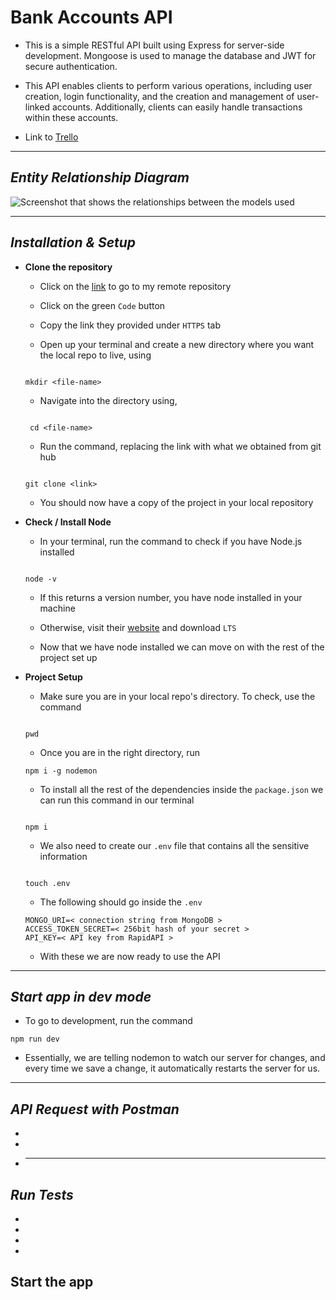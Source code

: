 # **Bank Accounts API**

- This is a simple RESTful API built using Express for server-side development. Mongoose is used to manage the database and JWT for secure authentication.

- This API enables clients to perform various operations, including user creation, login functionality, and the creation and management of user-linked accounts. Additionally, clients can easily handle transactions within these accounts.

- Link to [Trello](https://trello.com/b/oGNpr1ty/user-stories-ga-sei-project-2)

---

## _Entity Relationship Diagram_

![Screenshot that shows the relationships between the models used](https://i.imgur.com/bZiF9va.png)

---

## _Installation & Setup_

- **Clone the repository**

  - Click on the [link](https://github.com/joe-bor/BankAccounts-Api.git) to go to my remote repository

  - Click on the green `Code` button

  - Copy the link they provided under `HTTPS` tab

  - Open up your terminal and create a new directory where you want the local repo to live, using

  ```

  mkdir <file-name>

  ```

  - Navigate into the directory using,

  ```

   cd <file-name>

  ```

  - Run the command, replacing the link with what we obtained from git hub

  ```

  git clone <link>

  ```

  - You should now have a copy of the project in your local repository

- **Check / Install Node**

  - In your terminal, run the command to check if you have Node.js installed

  ```

  node -v

  ```

  - If this returns a version number, you have node installed in your machine

  - Otherwise, visit their [website](https://nodejs.org/en) and download `LTS`

  - Now that we have node installed we can move on with the rest of the project set up

- **Project Setup**

  - Make sure you are in your local repo's directory. To check, use the command

  ```

  pwd

  ```

  - Once you are in the right directory, run

  ```
  npm i -g nodemon

  ```

  - To install all the rest of the dependencies inside the `package.json` we can run this command in our terminal

  ```

  npm i

  ```

  - We also need to create our `.env` file that contains all the sensitive information

  ```

  touch .env

  ```

  - The following should go inside the `.env`

  ```
  MONGO_URI=< connection string from MongoDB >
  ACCESS_TOKEN_SECRET=< 256bit hash of your secret >
  API_KEY=< API key from RapidAPI >

  ```

  - With these we are now ready to use the API

---

## _Start app in dev mode_

- To go to development, run the command

```
npm run dev

```

- Essentially, we are telling nodemon to watch our server for changes, and every time we save a change, it automatically restarts the server for us.

---

## _API Request with Postman_

-
-
- ***

## _Run Tests_

-
-
-
-

## Start the app
